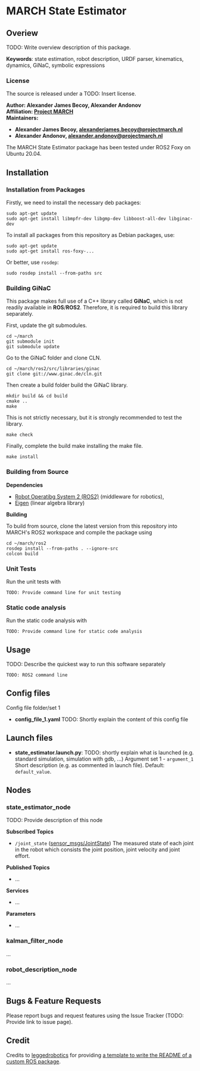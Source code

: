 # MARCH State Estimator

## Overiew

TODO: Write overview description of this package.

**Keywords**: state estimation, robot description, URDF parser, kinematics, dynamics, GiNaC, symbolic expressions

### License

The source is released under a TODO: Insert license.

**Author: Alexander James Becoy, Alexander Andonov <br/>
Affiliation: [Project MARCH](https://www.projectmarch.nl)<br/>
Maintainers:**

- **Alexander James Becoy, alexanderjames.becoy@projectmarch.nl**
- **Alexander Andonov, alexander.andonov@projectmarch.nl**

The MARCH State Estimator package has been tested under ROS2 Foxy on Ubuntu 20.04.



## Installation

### Installation from Packages

Firstly, we need to install the necessary deb packages:

```Linux
sudo apt-get update
sudo apt-get install libmpfr-dev libgmp-dev libboost-all-dev libginac-dev
```

To install all packages from this repository as Debian packages, use:

```Linux
sudo apt-get update
sudo apt-get install ros-foxy-...
```

Or better, use `rosdep`:

```Linux
sudo rosdep install --from-paths src
```

### Building GiNaC

This package makes full use of a C++ library called **GiNaC**, which is not readily available in **ROS**/**ROS2**. Therefore, it is required to build this library separately.

First, update the git submodules.

```Linux
cd ~/march
git submodule init
git submodule update
```

Go to the GiNaC folder and clone CLN.

```Linux
cd ~/march/ros2/src/libraries/ginac
git clone git://www.ginac.de/cln.git
```

Then create a build folder build the GiNaC library.

```Linux
mkdir build && cd build
cmake ..
make
```

This is not strictly necessary, but it is strongly recommended to test the library.

```Linux
make check
```

Finally, complete the build make installing the make file.

```Linux
make install
```

### Building from Source

**Dependencies**

- [Robot Operatibg System 2 (ROS2)](https://docs.ros.org/en/foxy/index.html) (middleware for robotics),
- [Eigen](https://eigen.tuxfamily.org/index.php?title=Main_Page) (linear algebra library)

**Building**

To build from source, clone the latest version from this repository into MARCH's ROS2 workspace and compile the package using

```Linux
cd ~/march/ros2
rosdep install --from-paths . --ignore-src
colcon build
```

### Unit Tests

Run the unit tests with

```Linux
TODO: Provide command line for unit testing
```

### Static code analysis

Run the static code analysis with

```Linux
TODO: Provide command line for static code analysis
```

## Usage

TODO: Describe the quickest way to run this software separately

```Linux
TODO: ROS2 command line
```

## Config files

Config file folder/set 1

- **config_file_1.yaml** TODO: Shortly explain the content of this config file

## Launch files

- **state_estimator.launch.py**: TODO: shortly explain what is launched (e.g. standard simulation, simulation with gdb, ...)
    Argument set 1
        - `argument_1` Short description (e.g. as commented in launch file). Default: `default_value`.

## Nodes

### state_estimator_node

TODO: Provide description of this node

**Subscribed Topics**

- `/joint_state` ([sensor_msgs/JointState](http://docs.ros.org/en/melodic/api/sensor_msgs/html/msg/JointState.html))
    The measured state of each joint in the robot which consists the joint position, joint velocity and joint effort.

**Published Topics**

- ...

**Services**

- ...

**Parameters**

- ...

### kalman_filter_node

...

### robot_description_node

...

## Bugs & Feature Requests

Please report bugs and request features using the Issue Tracker (TODO: Provide link to issue page).

## Credit

Credits to [leggedrobotics](https://github.com/leggedrobotics/ros_best_practices/tree/main) for providing [a template to write the README of a custom ROS package](https://github.com/leggedrobotics/ros_best_practices/tree/main/ros_package_template).